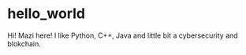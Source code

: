 # hello_world

Hi!
Mazi here! I like Python, C++, Java and little bit a cybersecurity and blokchain.
